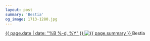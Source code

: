 ```yaml
---
layout: post
summary: 'Bestia'
og_image: 1713-1280.jpg
---
```


<p>
 <time>
  <a href="/1713">
   {{ page.date | date: "%B %-d, %Y" }}
  </a>
 </time>
 <a href="/1713">
  <img alt="{{ page.summary }}" sizes="(min-width: 700px) 50vw, calc(100vw - 2rem)" src="{{ site.assets_url }}/1713-640.jpg" srcset="{{ site.assets_url }}/1713-320.jpg 320w, {{ site.assets_url }}/1713-640.jpg 640w, {{ site.assets_url }}/1713-960.jpg 960w, {{ site.assets_url }}/1713-1280.jpg 1280w"/>
 </a>
 <span>
  Bestia
 </span>
</p>
